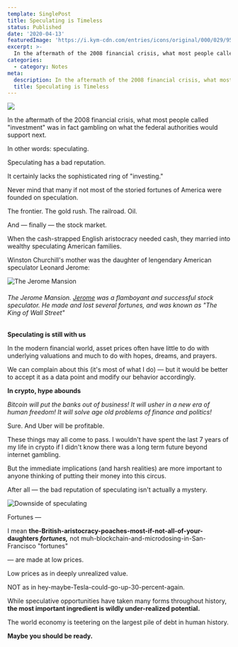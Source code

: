 ```yaml
---
template: SinglePost
title: Speculating is Timeless
status: Published
date: '2020-04-13'
featuredImage: 'https://i.kym-cdn.com/entries/icons/original/000/029/959/Screen_Shot_2019-06-05_at_1.26.32_PM.jpg'
excerpt: >-
  In the aftermath of the 2008 financial crisis, what most people called "investment" was in fact gambling on what the federal authorities would support next.
categories:
  - category: Notes
meta:
  description: In the aftermath of the 2008 financial crisis, what most people called "investment" was in fact gambling on what the federal authorities would support next.
  title: Speculating is Timeless
---
```


![](https://i.kym-cdn.com/entries/icons/original/000/029/959/Screen_Shot_2019-06-05_at_1.26.32_PM.jpg)

In the aftermath of the 2008 financial crisis, what most people called "investment" was in fact gambling on what the federal authorities would support next.

In other words: speculating.

Speculating has a bad reputation.

It certainly lacks the sophisticated ring of "investing."

Never mind that many if not most of the storied fortunes of America were founded on speculation.

The frontier. The gold rush. The railroad. Oil.

And &mdash; finally &mdash; the stock market.

When the cash-strapped English aristocracy needed cash, they married into wealthy speculating American
families.

Winston Churchill's mother was the daughter of lengendary American speculator Leonard Jerome:

![The Jerome Mansion](https://upload.wikimedia.org/wikipedia/commons/5/5f/Jerome_Mansion_crop.jpg)

###### The Jerome Mansion. <a href="https://en.wikipedia.org/wiki/Leonard_Jerome" target="_blank" rel="nofollow">Jerome</a> was a flamboyant and successful stock speculator. He made and lost several fortunes, and was known as "The King of Wall Street"

**Speculating is still with us**

In the modern financial world, asset prices often have little to do with underlying valuations and much to do with hopes, dreams, and prayers.

We can complain about this (it's most of what I do) &mdash; but it would be better to accept it as a data point and modify our behavior accordingly.

**In crypto, hype abounds**

_Bitcoin will put the banks out of business! It will usher in a new era of human freedom! It will solve age old problems of finance and politics!_

Sure. And Uber will be profitable.

These things may all come to pass. I wouldn't have spent the last 7 years of my life in crypto if I didn't know there was a long term future beyond internet gambling.

But the immediate implications (and harsh realities) are more important to anyone thinking of putting their money into this circus.

After all &mdash; the bad reputation of speculating isn't actually a mystery.

![Downside of speculating](https://d32c3oe4bky4k6.cloudfront.net/-/media/uscamediasite/images/story-images/2019/10/29/black-tuesday-walter.ashx?modified=20191029203236)

Fortunes &mdash;

I mean **the-British-aristocracy-poaches-most-if-not-all-of-your-daughters _fortunes,_** not muh-blockchain-and-microdosing-in-San-Francisco "fortunes"

&mdash; are made at low prices.

Low prices as in deeply unrealized value.

NOT as in hey-maybe-Tesla-could-go-up-30-percent-again.

While speculative opportunities have taken many forms throughout history, **the most important ingredient is wildly under-realized potential.**

The world economy is teetering on the largest pile of debt in human history.

**Maybe you should be ready.**
